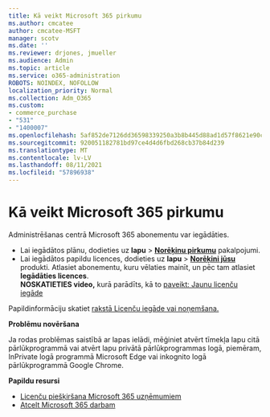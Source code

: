 ```yaml
---
title: Kā veikt Microsoft 365 pirkumu
ms.author: cmcatee
author: cmcatee-MSFT
manager: scotv
ms.date: ''
ms.reviewer: drjones, jmueller
ms.audience: Admin
ms.topic: article
ms.service: o365-administration
ROBOTS: NOINDEX, NOFOLLOW
localization_priority: Normal
ms.collection: Adm_O365
ms.custom:
- commerce_purchase
- "531"
- "1400007"
ms.openlocfilehash: 5af852de7126dd36598339250a3b8b445d88ad1d57f8621e90c8818e8959f12b
ms.sourcegitcommit: 920051182781bd97ce4d4d6fbd268cb37b84d239
ms.translationtype: MT
ms.contentlocale: lv-LV
ms.lasthandoff: 08/11/2021
ms.locfileid: "57896938"
---
```

# <a name="how-to-make-a-microsoft-365-purchase"></a>Kā veikt Microsoft 365 pirkumu

Administrēšanas centrā Microsoft 365 abonementu var iegādāties.
  
- Lai iegādātos plānu, dodieties uz **lapu** \> **[Norēķinu pirkumu](https://go.microsoft.com/fwlink/p/?linkid=868433)** pakalpojumi.
- Lai iegādātos papildu licences, dodieties uz **lapu** \> **[Norēķini jūsu](https://go.microsoft.com/fwlink/p/?linkid=842054)** produkti. Atlasiet abonementu, kuru vēlaties mainīt, un pēc tam atlasiet **Iegādāties licences**.\
**NOSKATIETIES video,** kurā parādīts, kā to [paveikt: Jaunu licenču iegāde](https://go.microsoft.com/fwlink/p/?linkid=2154857)
  
Papildinformāciju skatiet [rakstā Licenču iegāde vai noņemšana.](https://docs.microsoft.com/microsoft-365/commerce/licenses/buy-licenses)

**Problēmu novēršana**

Ja rodas problēmas saistībā ar lapas ielādi, mēģiniet atvērt tīmekļa lapu citā pārlūkprogrammā vai atvērt lapu privātā pārlūkprogrammas logā, piemēram, InPrivate logā programmā Microsoft Edge vai inkognito logā pārlūkprogrammā Google Chrome.

**Papildu resursi**
  
- [Licenču piešķiršana Microsoft 365 uzņēmumiem](https://docs.microsoft.com/microsoft-365/admin/add-users/add-users)
- [Atcelt Microsoft 365 darbam](https://docs.microsoft.com/microsoft-365/commerce/subscriptions/cancel-your-subscription)